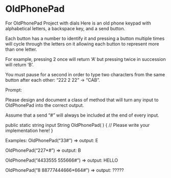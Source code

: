 

# OldPhonePad
For OldPhonePad Project with dials
Here is an old phone keypad with alphabetical letters, a
backspace key, and a send button.

Each button has a number to identify it and pressing a button
multiple times will cycle through the letters on it allowing each button to represent more than one letter.

For example, pressing 2 once will return ‘A’ but pressing twice
in succession will return ‘B’.

You must pause for a second in order to type two characters from the same button after each other: “222 2 22” -> “CAB”.

Prompt:

Please design and document a class of method that will turn any input to OldPhonePad
into the correct output.

Assume that a send “#” will always be included at the end of every input.

public static string input String OldPhonePad( ) {
// Please write your implementation here!
}


Examples:
OldPhonePad(“33#”) => output: E

OldPhonePad(“227*#”) => output: B

OldPhonePad(“4433555 555666#”) => output: HELLO

OldPhonePad(“8 88777444666*664#”) => output: ?????
